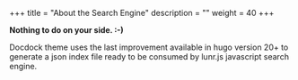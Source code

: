 +++
title = "About the Search Engine"
description = ""
weight = 40
+++

**Nothing to do on your side. :-)**

Docdock theme uses the last improvement available in hugo version 20+ to generate a json index file ready to be consumed by lunr.js javascript search engine.



